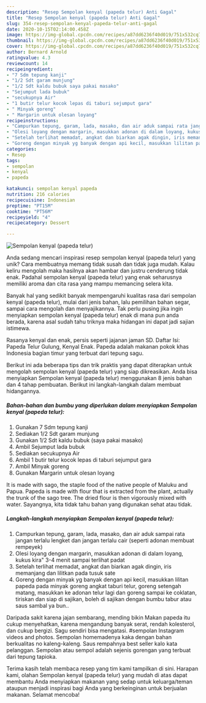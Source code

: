 ```yaml
---
description: "Resep Sempolan kenyal (papeda telur) Anti Gagal"
title: "Resep Sempolan kenyal (papeda telur) Anti Gagal"
slug: 354-resep-sempolan-kenyal-papeda-telur-anti-gagal
date: 2020-10-15T02:14:00.458Z
image: https://img-global.cpcdn.com/recipes/a87dd6236f40d019/751x532cq70/sempolan-kenyal-papeda-telur-foto-resep-utama.jpg
thumbnail: https://img-global.cpcdn.com/recipes/a87dd6236f40d019/751x532cq70/sempolan-kenyal-papeda-telur-foto-resep-utama.jpg
cover: https://img-global.cpcdn.com/recipes/a87dd6236f40d019/751x532cq70/sempolan-kenyal-papeda-telur-foto-resep-utama.jpg
author: Bernard Arnold
ratingvalue: 4.3
reviewcount: 14
recipeingredient:
- "7 Sdm tepung kanji"
- "1/2 Sdt garam munjung"
- "1/2 Sdt kaldu bubuk saya pakai masako"
- "Sejumput lada bubuk"
- "secukupnya Air"
- "1 butir telur kocok lepas di taburi sejumput gara"
- " Minyak goreng"
- " Margarin untuk olesan loyang"
recipeinstructions:
- "Campurkan tepung, garam, lada, masako, dan air aduk sampai rata jangan terlalu lengket dan jangan terlalu cair (seperti adonan membuat rempeyek)"
- "Olesi loyang dengan margarin, masukkan adonan di dalam loyang, kukus kira&#34; 3-4 menit sampai terlihat padat"
- "Setelah terlihat memadat, angkat dan biarkan agak dingin, iris memanjang dan lilitkan pada tusuk sate"
- "Goreng dengan minyak yg banyak dengan api kecil, masukkan lilitan papeda pada minyak goreng angkat taburi telur, goreng setengah matang, masukkan ke adonan telur lagi dan goreng sampai ke coklatan, tiriskan dan siap di sajikan, boleh di sajikan dengan bumbu tabur atau saus sambal ya bun.."
categories:
- Resep
tags:
- sempolan
- kenyal
- papeda

katakunci: sempolan kenyal papeda 
nutrition: 216 calories
recipecuisine: Indonesian
preptime: "PT15M"
cooktime: "PT56M"
recipeyield: "4"
recipecategory: Dessert

---
```



![Sempolan kenyal (papeda telur)](https://img-global.cpcdn.com/recipes/a87dd6236f40d019/751x532cq70/sempolan-kenyal-papeda-telur-foto-resep-utama.jpg)

Anda sedang mencari inspirasi resep sempolan kenyal (papeda telur) yang unik? Cara membuatnya memang tidak susah dan tidak juga mudah. Kalau keliru mengolah maka hasilnya akan hambar dan justru cenderung tidak enak. Padahal sempolan kenyal (papeda telur) yang enak seharusnya memiliki aroma dan cita rasa yang mampu memancing selera kita.

Banyak hal yang sedikit banyak mempengaruhi kualitas rasa dari sempolan kenyal (papeda telur), mulai dari jenis bahan, lalu pemilihan bahan segar, sampai cara mengolah dan menyajikannya. Tak perlu pusing jika ingin menyiapkan sempolan kenyal (papeda telur) enak di mana pun anda berada, karena asal sudah tahu triknya maka hidangan ini dapat jadi sajian istimewa.

Rasanya kenyal dan enak, persis seperti jajanan jaman SD. Daftar Isi: Papeda Telur Gulung, Kenyal Enak. Papeda adalah makanan pokok khas Indonesia bagian timur yang terbuat dari tepung sagu.


Berikut ini ada beberapa tips dan trik praktis yang dapat diterapkan untuk mengolah sempolan kenyal (papeda telur) yang siap dikreasikan. Anda bisa menyiapkan Sempolan kenyal (papeda telur) menggunakan 8 jenis bahan dan 4 tahap pembuatan. Berikut ini langkah-langkah dalam membuat hidangannya.

<!--inarticleads1-->

##### Bahan-bahan dan bumbu yang diperlukan dalam menyiapkan Sempolan kenyal (papeda telur):

1. Gunakan 7 Sdm tepung kanji
1. Sediakan 1/2 Sdt garam munjung
1. Gunakan 1/2 Sdt kaldu bubuk (saya pakai masako)
1. Ambil Sejumput lada bubuk
1. Sediakan secukupnya Air
1. Ambil 1 butir telur kocok lepas di taburi sejumput gara
1. Ambil  Minyak goreng
1. Gunakan  Margarin untuk olesan loyang


It is made with sago, the staple food of the native people of Maluku and Papua. Papeda is made with flour that is extracted from the plant, actually the trunk of the sago tree. The dried flour is then vigorously mixed with water. Sayangnya, kita tidak tahu bahan yang digunakan sehat atau tidak. 

<!--inarticleads2-->

##### Langkah-langkah menyiapkan Sempolan kenyal (papeda telur):

1. Campurkan tepung, garam, lada, masako, dan air aduk sampai rata jangan terlalu lengket dan jangan terlalu cair (seperti adonan membuat rempeyek)
1. Olesi loyang dengan margarin, masukkan adonan di dalam loyang, kukus kira&#34; 3-4 menit sampai terlihat padat
1. Setelah terlihat memadat, angkat dan biarkan agak dingin, iris memanjang dan lilitkan pada tusuk sate
1. Goreng dengan minyak yg banyak dengan api kecil, masukkan lilitan papeda pada minyak goreng angkat taburi telur, goreng setengah matang, masukkan ke adonan telur lagi dan goreng sampai ke coklatan, tiriskan dan siap di sajikan, boleh di sajikan dengan bumbu tabur atau saus sambal ya bun..


Daripada sakit karena jajan sembarang, mending bikin Makan papeda itu cukup menyehatkan, karena mengandung banyak serat, rendah kolesterol, dan cukup bergizi. Sagu sendiri bisa mengatasi. #sempolan Instagram videos and photos. Sempolan homemadenya kaka dengan bahan berkualitas no kaleng-kaleng. Saus rempahnya best seller kalo kata pelanggan. Sempolan atau sempol adalah sejenis gorengan yang terbuat dari tepung tapioka. 

Terima kasih telah membaca resep yang tim kami tampilkan di sini. Harapan kami, olahan Sempolan kenyal (papeda telur) yang mudah di atas dapat membantu Anda menyiapkan makanan yang sedap untuk keluarga/teman ataupun menjadi inspirasi bagi Anda yang berkeinginan untuk berjualan makanan. Selamat mencoba!
